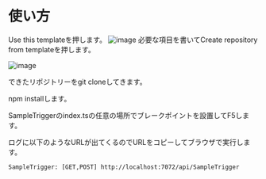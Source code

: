 # 使い方
Use this templateを押します。
![image](https://user-images.githubusercontent.com/19358182/179793260-c362e6c6-9d02-44a5-b205-f666d97156f1.png)
必要な項目を書いてCreate repository from templateを押します。
  
![image](https://user-images.githubusercontent.com/19358182/179793543-0256248e-d329-4225-a577-4eced5fb856a.png)

できたリポジトリーをgit cloneしてきます。

npm installします。

SampleTriggerのindex.tsの任意の場所でブレークポイントを設置してF5します。

ログに以下のようなURLが出てくるのでURLをコピーしてブラウザで実行します。

```
SampleTrigger: [GET,POST] http://localhost:7072/api/SampleTrigger
```
